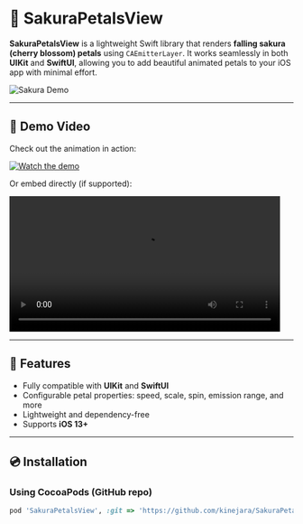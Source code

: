 # 🌸 SakuraPetalsView

**SakuraPetalsView** is a lightweight Swift library that renders **falling sakura (cherry blossom) petals** using `CAEmitterLayer`. It works seamlessly in both **UIKit** and **SwiftUI**, allowing you to add beautiful animated petals to your iOS app with minimal effort.

![Sakura Demo](Assets/demo_screenshot.png)

---

## 🎥 Demo Video

Check out the animation in action:

[![Watch the demo](Assets/demo_thumbnail.png)](https://www.youtube.com/watch?v=YOUR_VIDEO_LINK)

Or embed directly (if supported):

<video src="Assets/sakura_demo.mp4" controls width="480"></video>

---

## 🚀 Features

- Fully compatible with **UIKit** and **SwiftUI**  
- Configurable petal properties: speed, scale, spin, emission range, and more  
- Lightweight and dependency-free  
- Supports **iOS 13+**  

---

## 💿 Installation

### Using CocoaPods (GitHub repo)

```ruby
pod 'SakuraPetalsView', :git => 'https://github.com/kinejara/SakuraPetalsView.git', :branch => 'main'

